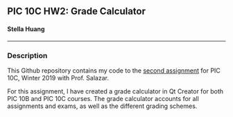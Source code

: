 



## PIC 10C HW2: Grade Calculator
#### Stella Huang

***
     
### Description
This Github repository contains my code to the [second assignment](https://www.pic.ucla.edu/~rsalazar/pic10c/assignments/hw2/) for PIC 10C, Winter 2019 with Prof. Salazar.

  
For this assignment, I have created a grade calculator in Qt Creator for both PIC 10B and PIC 10C courses. The grade calculator accounts for all assignments and exams, as well as the different grading schemes.

  












